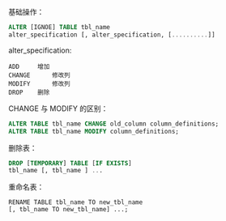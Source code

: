 基础操作：

```sql
ALTER [IGNOE] TABLE tbl_name
alter_specification [, alter_specification, [..........]]
```

alter_specification:

```
ADD		增加
CHANGE		修改列
MODIFY		修改列
DROP	删除
```

CHANGE 与 MODIFY 的区别：

```sql
ALTER TABLE tbl_name CHANGE old_column column_definitions;
ALTER TABLE tbl_name MODIFY column_definitions;
```


删除表：

```sql
DROP [TEMPORARY] TABLE [IF EXISTS]
tbl_name [, tbl_name ] ...
```

重命名表：

```
RENAME TABLE tbl_name TO new_tbl_name
[, tbl_name TO new_tbl_name] ...;
```
